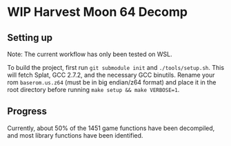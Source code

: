 # WIP Harvest Moon 64 Decomp

## Setting up

Note: The current workflow has only been tested on WSL. 

To build the project, first run `git submodule init` and `./tools/setup.sh`. This will fetch Splat, GCC 2.7.2, and the necessary GCC binutils. Rename your rom `baserom.us.z64` (must be in big endian/z64 format) and place it in the root directory before running `make setup && make VERBOSE=1`.

## Progress

Currently, about 50% of the 1451 game functions have been decompiled, and most library functions have been identified.

